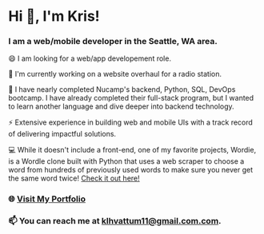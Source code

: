 # Hi 👋, I'm Kris!
### I am a web/mobile developer in the Seattle, WA area.

😄 I am looking for a web/app developement role.

🔭 I'm currently working on a website overhaul for a radio station.

🌱 I have nearly completed Nucamp's backend, Python, SQL, DevOps bootcamp. I have already completed their full-stack program, but I wanted to learn another language and dive deeper into backend technology.

⚡ Extensive experience in building web and mobile UIs with a track record of delivering impactful solutions.

💻 While it doesn't include a front-end, one of my favorite projects, Wordie, is a Wordle clone built with Python that uses a web scraper to choose a word from hundreds of previously used words to make sure you never get the same word twice! [Check it out here!](https://github.com/kristofer11/Wordie)

  
### 🌐 [Visit My Portfolio](https://krishvattum.com)
### 📫 You can reach me at [klhvattum11@gmail.com.com](mailto:klhvattum11@gmail.com).

<!--
**kristofer11/kristofer11** is a ✨ _special_ ✨ repository because its `README.md` (this file) appears on your GitHub profile.

Here are some ideas to get you started:

- 🔭 I’m currently working on ...
- 🌱 I’m currently learning ...
- 👯 I’m looking to collaborate on ...
- 🤔 I’m looking for help with ...
- 💬 Ask me about ...
- 📫 How to reach me: ...
- 😄 Pronouns: ...
- ⚡ Fun fact: ...
-->
